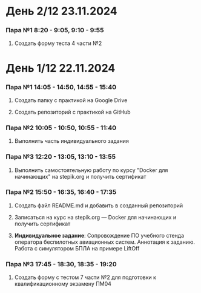 # День 2/12 23.11.2024

### Пара №1 8:20 - 9:05, 9:10 - 9:55

1. Создать форму теста 4 части №2 




# День 1/12 22.11.2024

### Пара №1 14:05 - 14:50, 14:55 - 15:40

1. Создать папку с практикой на Google Drive 

2. Создать репозиторий с практикой на GitHub

### Пара №2 10:05 - 10:50, 10:55 - 11:40

1. Выполнить часть индивидуального задания 

### Пара №3 12:20 - 13:05, 13:10 - 13:55

1. Выполнить самостоятельную работу по курсу "Docker для начинающих" на stepik.org и получить сертификат

### Пара №2 15:50 - 16:35, 16:40 - 17:35

1. Создать файл README.md и добавить в созданный репозиторий

2. Записаться на курс на  stepik.org — Docker для начинающих и получить сертификат

3. **Индивидуальное задание**: Сопровождение ПО учебного стенда оператора беспилотных авиационных систем. Аннотация к заданию. Работа с симулятором БПЛА на примере LiftOff

### Пара №3 17:45 - 18:30, 18:35 - 19:20

1. Создать форму с тестом 7 части №2 для подготовки к квалификационному экзамену ПМ04


